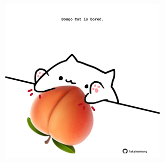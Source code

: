 <!-- built at 30/10/2023, 03:00:39 UTC -->
<p align="center">
  <img width="500" height="500" src="./ReadmeImage.svg">
</p>
